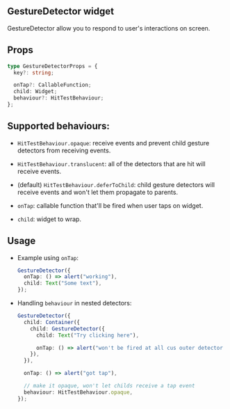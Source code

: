 ## GestureDetector widget

GestureDetector allow you to respond to user's interactions on screen.

## Props

```typescript
type GestureDetectorProps = {
  key?: string;

  onTap?: CallableFunction;
  child: Widget;
  behaviour?: HitTestBehaviour;
};
```

## Supported behaviours:

- `HitTestBehaviour.opaque`: receive events and prevent child gesture detectors from receiving events.
- `HitTestBehaviour.translucent`: all of the detectors that are hit will receive events.
- (default) `HitTestBehaviour.deferToChild`: child gesture detectors will receive events and won't let them propagate to parents.

- `onTap`: callable function that'll be fired when user taps on widget.

- `child`: widget to wrap.

## Usage

- Example using `onTap`:

  ```typescript
  GestureDetector({
    onTap: () => alert("working"),
    child: Text("Some text"),
  });
  ```

- Handling `behaviour` in nested detectors:

  ```typescript
  GestureDetector({
    child: Container({
      child: GestureDetector({
        child: Text("Try clicking here"),

        onTap: () => alert("won't be fired at all cus outer detector is opaque"),
      }),
    }),

    onTap: () => alert("got tap"),

    // make it opaque, won't let childs receive a tap event
    behaviour: HitTestBehaviour.opaque,
  });
  ```
